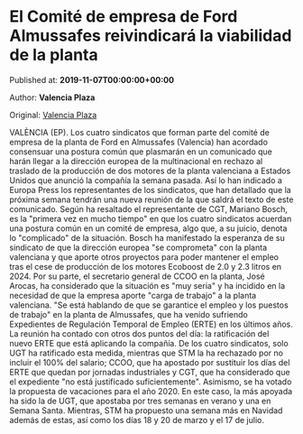 
# El Comité de empresa de Ford Almussafes reivindicará la viabilidad de la planta

Published at: **2019-11-07T00:00:00+00:00**

Author: **Valencia Plaza**

Original: [Valencia Plaza](https://valenciaplaza.com/el-comite-de-empresa-de-ford-almussafes-reivindicara-la-viabilidad-de-la-planta)

VALÈNCIA (EP). Los cuatro sindicatos que forman parte del comité de empresa de la planta de Ford en Almussafes (Valencia) han acordado consensuar una postura común que plasmarán en un comunicado que harán llegar a la dirección europea de la multinacional en rechazo al traslado de la producción de dos motores de la planta valenciana a Estados Unidos que anunció la compañía la semana pasada.
Así lo han indicado a Europa Press los representantes de los sindicatos, que han detallado que la próxima semana tendrán una nueva reunión de la que saldrá el texto de este comunicado.
Según ha resaltado el representante de CGT, Mariano Bosch, es la "primera vez en mucho tiempo" en que los cuatro sindicatos acuerdan una postura común en un comité de empresa, algo que, a su juicio, denota lo "complicado" de la situación.
Bosch ha manifestado la esperanza de su sindicato de que la dirección europea "se comprometa" con la planta valenciana y que aporte otros proyectos para poder mantener el empleo tras el cese de producción de los motores Ecoboost de 2.0 y 2.3 litros en 2024.
Por su parte, el secretario general de CCOO en la planta, José Arocas, ha considerado que la situación es "muy seria" y ha incidido en la necesidad de que la empresa aporte "carga de trabajo" a la planta valenciana.
"Se está hablando de que se garantice el empleo y los puestos de trabajo" en la planta de Almussafes, que ha venido sufriendo Expedientes de Regulación Temporal de Empleo (ERTE) en los últimos años.
La reunión ha contado con otros dos puntos del día: la ratificación del nuevo ERTE que está aplicando la compañía. De los cuatro sindicatos, solo UGT ha ratificado esta medida, mientras que STM la ha rechazado por no incluir el 100% del salario; CCOO, que ha apostado por sustituir los días del ERTE que quedan por jornadas industriales y CGT, que ha considerado que el expediente "no está justificado suficientemente".
Asimismo, se ha votado la propuesta de vacaciones para el año 2020. En este caso, la más apoyada ha sido la de UGT, que apostaba por tres semanas en verano y una en Semana Santa. Mientras, STM ha propuesto una semana más en Navidad además de estas, así como los días 18 y 20 de marzo y el 17 de julio.
